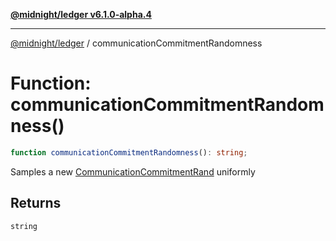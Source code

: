 [**@midnight/ledger v6.1.0-alpha.4**](../README.md)

***

[@midnight/ledger](../globals.md) / communicationCommitmentRandomness

# Function: communicationCommitmentRandomness()

```ts
function communicationCommitmentRandomness(): string;
```

Samples a new [CommunicationCommitmentRand](../type-aliases/CommunicationCommitmentRand.md) uniformly

## Returns

`string`
